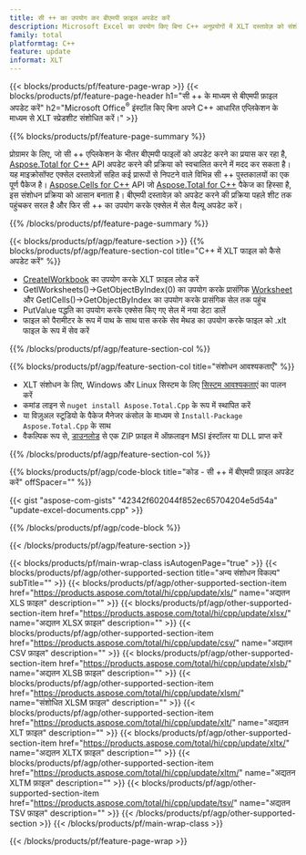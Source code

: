 ```yaml
---
title: सी ++ का उपयोग कर बीएमपी फ़ाइल अपडेट करें
description: Microsoft Excel का उपयोग किए बिना C++ अनुप्रयोगों में XLT दस्तावेज़ को संशोधित करें.
family: total
platformtag: C++
feature: update
informat: XLT
---
```

{{< blocks/products/pf/feature-page-wrap >}}
{{< blocks/products/pf/feature-page-header h1="सी ++ के माध्यम से बीएमपी फ़ाइल अपडेट करें" h2="Microsoft Office<sup>&reg;</sup> इंस्टॉल किए बिना अपने C++ आधारित एप्लिकेशन के माध्यम से XLT स्प्रेडशीट संशोधित करें।" >}}

{{% blocks/products/pf/feature-page-summary %}}

प्रोग्रामर के लिए, जो सी ++ एप्लिकेशन के भीतर बीएमपी फाइलों को अपडेट करने का प्रयास कर रहा है, [Aspose.Total for C++](https://products.aspose.com/total/cpp/) API अपडेट करने की प्रक्रिया को स्वचालित करने में मदद कर सकता है। यह माइक्रोसॉफ्ट एक्सेल दस्तावेज़ों सहित कई प्रारूपों से निपटने वाले विभिन्न सी ++ पुस्तकालयों का एक पूर्ण पैकेज है। [Aspose.Cells for C++](https://products.aspose.com/cells/cpp/) API जो [Aspose.Total for C++](https://products.aspose.com/total/cpp/) पैकेज का हिस्सा है, इस संशोधन प्रक्रिया को आसान बनाता है। बीएमपी दस्तावेज़ को अपडेट करने की प्रक्रिया पहले शीट तक पहुंचकर सरल है और फिर सी ++ का उपयोग करके एक्सेल में सेल वैल्यू अपडेट करें।

{{% /blocks/products/pf/feature-page-summary %}}

{{< blocks/products/pf/agp/feature-section >}}
{{% blocks/products/pf/agp/feature-section-col title="C++ में XLT फाइल को कैसे अपडेट करें" %}}

- [CreateIWorkbook](https://reference.aspose.com/cells/cpp/class/aspose.cells.factory#a93f7282b976d2a001d44198dedaceee8) का उपयोग करके XLT फ़ाइल लोड करें
- GetIWorksheets()->GetObjectByIndex(0) का उपयोग करके प्रासंगिक [Worksheet](https://reference.aspose.com/cells/cpp/class/aspose.cells.i_worksheet) और GetICells()->GetObjectByIndex का उपयोग करके प्रासंगिक सेल तक पहुंच
- PutValue पद्धति का उपयोग करके एक्सेस किए गए सेल में नया डेटा डालें
- फाइल को पैरामीटर के रूप में पाथ के साथ पास करके सेव मेथड का उपयोग करके फाइल को .xlt फाइल के रूप में सेव करें

{{% /blocks/products/pf/agp/feature-section-col %}}

{{% blocks/products/pf/agp/feature-section-col title="संशोधन आवश्यकताएँ" %}}

- XLT संशोधन के लिए, Windows और Linux सिस्टम के लिए [सिस्टम आवश्यकताएं](https://docs.aspose.com/cells/cpp/system-requirements/) का पालन करें 
- कमांड लाइन से ```nuget install Aspose.Total.Cpp``` के रूप में स्थापित करें
- या विज़ुअल स्टूडियो के पैकेज मैनेजर कंसोल के माध्यम से ```Install-Package Aspose.Total.Cpp``` के साथ
- वैकल्पिक रूप से, [डाउनलोड](https://downloads.aspose.com/cells/cpp) से एक ZIP फ़ाइल में ऑफ़लाइन MSI इंस्टॉलर या DLL प्राप्त करें

{{% /blocks/products/pf/agp/feature-section-col %}}

{{% blocks/products/pf/agp/code-block title="कोड - सी ++ में बीएमपी फ़ाइल अपडेट करें" offSpacer="" %}}

{{< gist "aspose-com-gists" "42342f602044f852ec65704204e5d54a" "update-excel-documents.cpp" >}}

{{% /blocks/products/pf/agp/code-block %}}

{{< /blocks/products/pf/agp/feature-section >}}

{{< blocks/products/pf/main-wrap-class isAutogenPage="true" >}}
{{< blocks/products/pf/agp/other-supported-section title="अन्य संशोधन विकल्प" subTitle="" >}}
{{< blocks/products/pf/agp/other-supported-section-item href="https://products.aspose.com/total/hi/cpp/update/xls/" name="अद्यतन XLS फ़ाइल" description="" >}}
{{< blocks/products/pf/agp/other-supported-section-item href="https://products.aspose.com/total/hi/cpp/update/xlsx/" name="अद्यतन XLSX फ़ाइल" description="" >}}
{{< blocks/products/pf/agp/other-supported-section-item href="https://products.aspose.com/total/hi/cpp/update/csv/" name="अद्यतन CSV फ़ाइल" description="" >}}
{{< blocks/products/pf/agp/other-supported-section-item href="https://products.aspose.com/total/hi/cpp/update/xlsb/" name="अद्यतन XLSB फ़ाइल" description="" >}}
{{< blocks/products/pf/agp/other-supported-section-item href="https://products.aspose.com/total/hi/cpp/update/xlsm/" name="संशोधित XLSM फ़ाइल" description="" >}}
{{< blocks/products/pf/agp/other-supported-section-item href="https://products.aspose.com/total/hi/cpp/update/xlt/" name="अद्यतन XLT फ़ाइल" description="" >}}
{{< blocks/products/pf/agp/other-supported-section-item href="https://products.aspose.com/total/hi/cpp/update/xltx/" name="अद्यतन XLTX फ़ाइल" description="" >}}
{{< blocks/products/pf/agp/other-supported-section-item href="https://products.aspose.com/total/hi/cpp/update/xltm/" name="अद्यतन XLTM फ़ाइल" description="" >}}
{{< blocks/products/pf/agp/other-supported-section-item href="https://products.aspose.com/total/hi/cpp/update/tsv/" name="अद्यतन TSV फ़ाइल" description="" >}}
{{< /blocks/products/pf/agp/other-supported-section >}}
{{< /blocks/products/pf/main-wrap-class >}}

{{< /blocks/products/pf/feature-page-wrap >}}